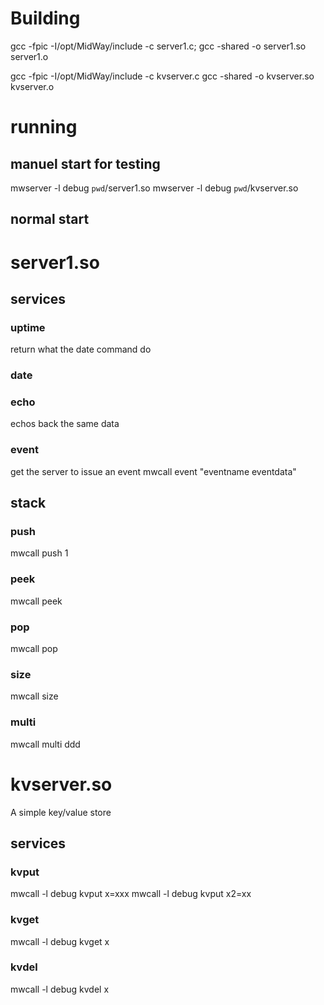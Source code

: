 # Building

gcc -fpic -I/opt/MidWay/include -c server1.c;
gcc -shared -o server1.so server1.o 

gcc -fpic -I/opt/MidWay/include -c kvserver.c
gcc  -shared  -o kvserver.so kvserver.o 

# running

## manuel start for testing

mwserver -l debug `pwd`/server1.so 
mwserver -l debug `pwd`/kvserver.so 

## normal start


# server1.so

## services

### uptime
return what the date command do
### date

### echo
echos back the same data

### event
get the server to issue an event
mwcall event "eventname eventdata"

## stack

### push
mwcall push 1

### peek
mwcall peek 

### pop
mwcall pop

### size
mwcall size

### multi
mwcall multi ddd


# kvserver.so
A simple key/value store
 

## services

### kvput
mwcall -l debug kvput x=xxx
mwcall -l debug kvput x2=xx


### kvget
mwcall -l debug kvget x


### kvdel
mwcall -l debug kvdel x
